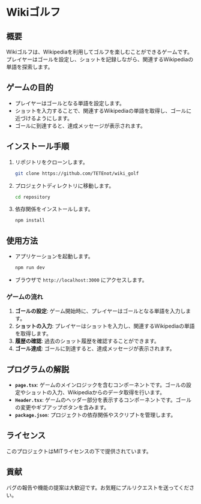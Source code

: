 # Wikiゴルフ

## 概要
Wikiゴルフは、Wikipediaを利用してゴルフを楽しむことができるゲームです。プレイヤーはゴールを設定し、ショットを記録しながら、関連するWikipediaの単語を探索します。

## ゲームの目的
- プレイヤーはゴールとなる単語を設定します。
- ショットを入力することで、関連するWikipediaの単語を取得し、ゴールに近づけるようにします。
- ゴールに到達すると、達成メッセージが表示されます。

## インストール手順
1. リポジトリをクローンします。
   ```bash
   git clone https://github.com/TETEnot/wiki_golf
   ```
2. プロジェクトディレクトリに移動します。
   ```bash
   cd repository
   ```
3. 依存関係をインストールします。
   ```bash
   npm install
   ```

## 使用方法
- アプリケーションを起動します。
  ```bash
  npm run dev
  ```
- ブラウザで `http://localhost:3000` にアクセスします。

### ゲームの流れ
1. **ゴールの設定**: ゲーム開始時に、プレイヤーはゴールとなる単語を入力します。
2. **ショットの入力**: プレイヤーはショットを入力し、関連するWikipediaの単語を取得します。
3. **履歴の確認**: 過去のショット履歴を確認することができます。
4. **ゴール達成**: ゴールに到達すると、達成メッセージが表示されます。

## プログラムの解説
- **`page.tsx`**: ゲームのメインロジックを含むコンポーネントです。ゴールの設定やショットの入力、Wikipediaからのデータ取得を行います。
- **`Header.tsx`**: ゲームのヘッダー部分を表示するコンポーネントです。ゴールの変更やギブアップボタンを含みます。
- **`package.json`**: プロジェクトの依存関係やスクリプトを管理します。

## ライセンス
このプロジェクトはMITライセンスの下で提供されています。

## 貢献
バグの報告や機能の提案は大歓迎です。お気軽にプルリクエストを送ってください。
